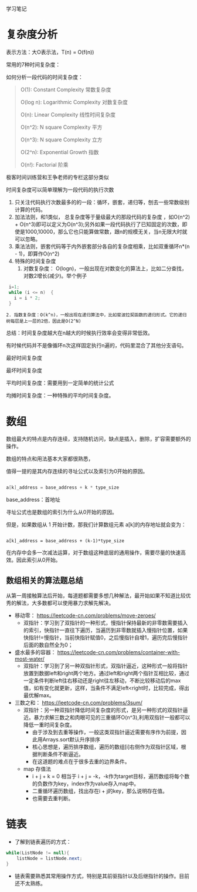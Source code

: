 学习笔记

# 复杂度分析

表示方法：大O表示法，T(n) = O(f(n))

常用的7种时间复杂度：

如何分析一段代码的时间复杂度：

> O(1): Constant Complexity 常数复杂度
>
> O(log n): Logarithmic Complexity 对数复杂度
>
> O(n): Linear Complexity 线性时间复杂度
>
> O(n^2): N square Complexity 平⽅
>
> O(n^3): N square Complexity ⽴⽅
>
> O(2^n): Exponential Growth 指数
>
> O(n!): Factorial 阶乘

极客时间训练营和王争老师的专栏这部分类似

时间复杂度可以简单理解为一段代码的执行次数

1. 只关注代码执行次数最多的的一段：循环，嵌套，递归等，刨去一些常数级别计算的代码。
2. 加法法则，和1类似， 总复杂度等于量级最大的那段代码的复杂度 ，如O(n^2) + O(n^3)即可以定义为O(n^3);另外如果一段代码执行了已知固定的次数，即使是1000,10000，那么它也只能算做常数，跟n的规模无关，当n无限大时就可以忽略。
3. 乘法法则，嵌套代码等于内外嵌套部分各自的复杂度相乘，比如双重循环n*(n - 1)，即算作O(n^2)
4. 特殊的时间复杂度
   1. 对数复杂度： O(logn)，一般出现在对数变化的算法上，比如二分查找，对数2增长(减少)。举个例子 

```java
 i=1;
 while (i <= n)  {
   i = i * 2;
 }
```

    2. 指数复杂度：O(k^n)，一般出现在递归算法中，比如斐波拉契函数的递归形式。它的递归树每层是上一层的2倍，因此是O(2^N)

总结：时间复杂度越大在n越大的时候执行效率会变得非常低效。

有时候代码并不是像循环n次这样固定执行n遍的，代码里混合了其他分支语句。

最好时间复杂度

最坏时间复杂度

平均时间复杂度：需要用到一定简单的统计公式

均摊时间复杂度：一种特殊的平均时间复杂度。



# 数组

数组最大的特点是内存连续，支持随机访问，缺点是插入，删除，扩容需要额外的操作。

数组的特点和用法基本大家都很熟悉，

值得一提的是其内存连续的寻址公式以及索引为0开始的原因。

```java

a[k]_address = base_address + k * type_size
```

base_address：首地址

寻址公式也是数组的索引为什么从0开始的原因。

 但是，如果数组从 1 开始计数，那我们计算数组元素 a[k]的内存地址就会变为： 

```jav

a[k]_address = base_address + (k-1)*type_size
```

在内存中会多一次减法运算，对于数组这种底层的通用操作，需要尽量的快速高效。因此索引从0开始。



## 数组相关的算法题总结

从第一周接触算法后开始，每道题都需要多想几种解法，最开始如果不知道比较优秀的解法，大多数都可以使用暴力求解先解决。

- 移动零： https://leetcode-cn.com/problems/move-zeroes/ 
  - 双指针：学习到了双指针的一种形式，慢指针保持最新的非零数需要插入的索引，快指针一直往下遍历，当遍历到非零数就插入慢指针位置，如果快指针!=慢指针，当前快指针赋值0，之后慢指针自增1，遍历完后慢指针后面的数自然全为0；
- 盛水最多的容器： https://leetcode-cn.com/problems/container-with-most-water/ 
  - 双指针：学习到了另一种双指针形式，双指针逼近，这种形式一般将指针放置到数据left和right两个地方。通过left和right两个指针互相比较，通过一定条件判断left往右移动还是right往左移动，不断比较移动后的max值，如有变化就更新，这样，当条件不满足left<right时，比较完成，得出最优解max。
- 三数之和： https://leetcode-cn.com/problems/3sum/ 
  - 双指针：另一种双指针降低时间复杂度的形式，是另一种形式的双指针逼近。暴力求解三数之和肉眼可见的三重循环O(n^3),利用双指针一般都可以降低一重时间复杂度。
    - 由于涉及到去重等操作，一般这类双指针逼近需要有序作为前提，因此用Arrays.sort默认升序排序
    - 核心思想是，遍历排序数组，遍历的数组[i]右侧作为双指针区域，根据判断条件不断逼近。
    - 在这道题的难点在于很多去重的边界条件。
  - map 存值法
    - i + j + k = 0  相当于 i + j = -k，-k作为target目标，遍历数组将每个数的负数作为key，index作为value存入map中。
    - 二重循环遍历数组，找出存在i + j的key，那么说明存在值。
    - 也需要去重判断。

# 链表

- 了解到链表遍历的方式：

```java
while(ListNode != null){
	listNode = listNode.next;
}
```

- 链表需要熟悉其常用操作方式，特别是其前驱指针以及后继指针的操作。目前还不太熟练。

